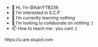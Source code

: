- 👋 Hi, I’m @AdriYTB236
- 👀 I’m interested in S.C.P
- 🌱 I’m currently learning nothing
- 💞️ I’m looking to collaborate on nothing :)
- 📫 How to reach me : you cant :)

<!---
AdriYTB236/AdriYTB236 is a ✨ special ✨ repository because its `README.md` (this file) appears on your GitHub profile.
You can click the Preview link to take a look at your changes.
--->https://u.are.stupid.com
